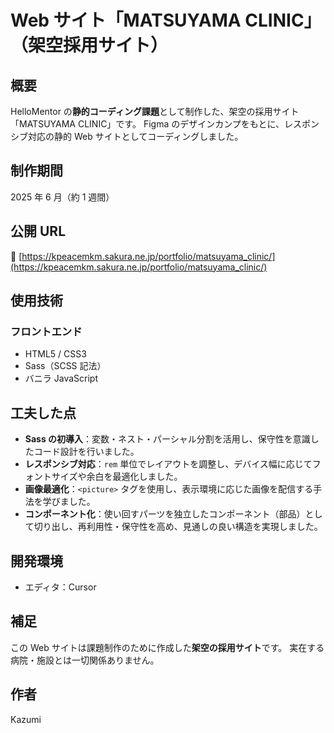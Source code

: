 # Web サイト「MATSUYAMA CLINIC」（架空採用サイト）

## 概要

HelloMentor の**静的コーディング課題**として制作した、架空の採用サイト「MATSUYAMA CLINIC」です。
Figma のデザインカンプをもとに、レスポンシブ対応の静的 Web サイトとしてコーディングしました。

## 制作期間

2025 年 6 月（約 1 週間）

## 公開 URL

🔗 [https://kpeacemkm.sakura.ne.jp/portfolio/matsuyama_clinic/](https://kpeacemkm.sakura.ne.jp/portfolio/matsuyama_clinic/)

## 使用技術

### フロントエンド

- HTML5 / CSS3
- Sass（SCSS 記法）
- バニラ JavaScript

## 工夫した点

- **Sass の初導入**：変数・ネスト・パーシャル分割を活用し、保守性を意識したコード設計を行いました。
- **レスポンシブ対応**：`rem` 単位でレイアウトを調整し、デバイス幅に応じてフォントサイズや余白を最適化しました。
- **画像最適化**：`<picture>` タグを使用し、表示環境に応じた画像を配信する手法を学びました。
- **コンポーネント化**：使い回すパーツを独立したコンポーネント（部品）として切り出し、再利用性・保守性を高め、見通しの良い構造を実現しました。

## 開発環境

- エディタ：Cursor

## 補足

この Web サイトは課題制作のために作成した**架空の採用サイト**です。
実在する病院・施設とは一切関係ありません。

## 作者

Kazumi
